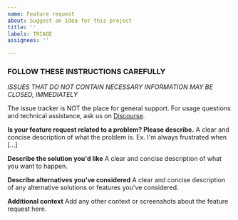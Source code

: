 ```yaml
---
name: Feature request
about: Suggest an idea for this project
title: ''
labels: TRIAGE
assignees: ''

---
```


### FOLLOW THESE INSTRUCTIONS CAREFULLY

*ISSUES THAT DO NOT CONTAIN NECESSARY INFORMATION MAY BE CLOSED, IMMEDIATELY*

The issue tracker is NOT the place for general support. For usage questions and technical assistance, ask us on [Discourse](https://discourse.holoviz.org).

**Is your feature request related to a problem? Please describe.**
A clear and concise description of what the problem is. Ex. I'm always frustrated when [...]

**Describe the solution you'd like**
A clear and concise description of what you want to happen.

**Describe alternatives you've considered**
A clear and concise description of any alternative solutions or features you've considered.

**Additional context**
Add any other context or screenshots about the feature request here.
